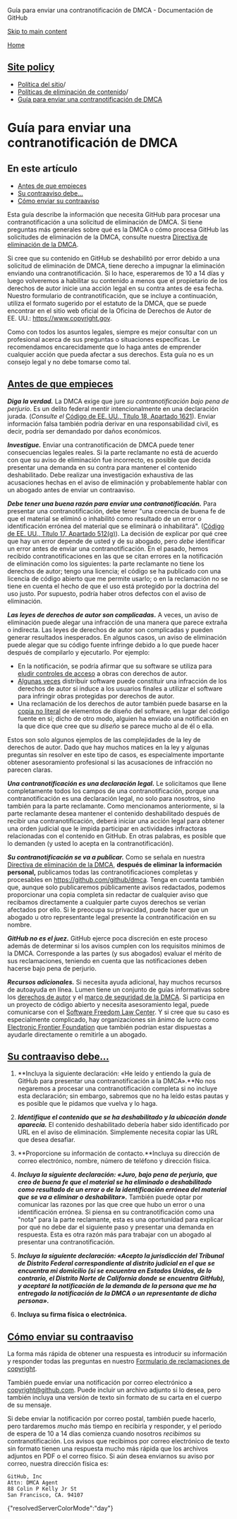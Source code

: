 Guía para enviar una contranotificación de DMCA - Documentación de GitHub

[Skip to main content](#main-content)

[Home](/es)

[Site policy](/es/site-policy)
----------

* [Política del sitio](/es/site-policy)/
* [Políticas de eliminación de contenido](/es/site-policy/content-removal-policies)/
* [Guía para enviar una contranotificación de DMCA](/es/site-policy/content-removal-policies/guide-to-submitting-a-dmca-counter-notice)

Guía para enviar una contranotificación de DMCA
==========

En este artículo
----------

* [Antes de que empieces](#before-you-start)
* [Su contraaviso debe...](#your-counter-notice-must)
* [Cómo enviar su contraaviso](#how-to-submit-your-counter-notice)

Esta guía describe la información que necesita GitHub para procesar una contranotificación a una solicitud de eliminación de DMCA. Si tiene preguntas más generales sobre qué es la DMCA o cómo procesa GitHub las solicitudes de eliminación de la DMCA, consulte nuestra [Directiva de eliminación de la DMCA](/es/site-policy/content-removal-policies/dmca-takedown-policy).

Si cree que su contenido en GitHub se deshabilitó por error debido a una solicitud de eliminación de DMCA, tiene derecho a impugnar la eliminación enviando una contranotificación. Si lo hace, esperaremos de 10 a 14 días y luego volveremos a habilitar su contenido a menos que el propietario de los derechos de autor inicie una acción legal en su contra antes de esa fecha. Nuestro formulario de contranotificación, que se incluye a continuación, utiliza el formato sugerido por el estatuto de la DMCA, que se puede encontrar en el sitio web oficial de la Oficina de Derechos de Autor de EE. UU.: <https://www.copyright.gov>.

Como con todos los asuntos legales, siempre es mejor consultar con un profesional acerca de sus preguntas o situaciones específicas. Le recomendamos encarecidamente que lo haga antes de emprender cualquier acción que pueda afectar a sus derechos. Esta guía no es un consejo legal y no debe tomarse como tal.

[Antes de que empieces](#before-you-start)
----------

***Diga la verdad.*** La DMCA exige que jure *su contranotificación bajo pena de perjurio*. Es un delito federal mentir intencionalmente en una declaración jurada. (*Consulte el* [Código de EE. UU., Título 18, Apartado 1621](https://www.gpo.gov/fdsys/pkg/USCODE-2011-title18/html/USCODE-2011-title18-partI-chap79-sec1621.htm)). Enviar información falsa también podría derivar en una responsabilidad civil, es decir, podría ser demandado por daños económicos.

***Investigue.*** Enviar una contranotificación de DMCA puede tener consecuencias legales reales. Si la parte reclamante no está de acuerdo con que su aviso de eliminación fue incorrecto, es posible que decida presentar una demanda en su contra para mantener el contenido deshabilitado. Debe realizar una investigación exhaustiva de las acusaciones hechas en el aviso de eliminación y probablemente hablar con un abogado antes de enviar un contraaviso.

***Debe tener una buena razón para enviar una contranotificación.*** Para presentar una contranotificación, debe tener "una creencia de buena fe de que el material se eliminó o inhabilitó como resultado de un error o identificación errónea del material que se eliminará o inhabilitará". ([Código de EE. UU., Título 17, Apartado 512(g)](https://www.copyright.gov/title17/92chap5.html#512)). La decisión de explicar por qué cree que hay un error depende de usted y de su abogado, pero *debe* identificar un error antes de enviar una contranotificación. En el pasado, hemos recibido contranotificaciones en las que se citan errores en la notificación de eliminación como los siguientes: la parte reclamante no tiene los derechos de autor; tengo una licencia; el código se ha publicado con una licencia de código abierto que me permite usarlo; o en la reclamación no se tiene en cuenta el hecho de que el uso está protegido por la doctrina del uso justo. Por supuesto, podría haber otros defectos con el aviso de eliminación.

***Las leyes de derechos de autor son complicadas.*** A veces, un aviso de eliminación puede alegar una infracción de una manera que parece extraña o indirecta. Las leyes de derechos de autor son complicadas y pueden generar resultados inesperados. En algunos casos, un aviso de eliminación puede alegar que su código fuente infringe debido a lo que puede hacer después de compilarlo y ejecutarlo. Por ejemplo:

* En la notificación, se podría afirmar que su software se utiliza para [eludir controles de acceso](https://www.copyright.gov/title17/92chap12.html) a obras con derechos de autor.
* [Algunas veces](https://www.copyright.gov/docs/mgm/) distribuir software puede constituir una infracción de los derechos de autor si induce a los usuarios finales a utilizar el software para infringir obras protegidas por derechos de autor.
* Una reclamación de los derechos de autor también puede basarse en la [copia no literal](https://en.wikipedia.org/wiki/Substantial_similarity) de elementos de diseño del software, en lugar del código fuente en sí; dicho de otro modo, alguien ha enviado una notificación en la que dice que cree que su *diseño* se parece mucho al de él o ella.

Estos son solo algunos ejemplos de las complejidades de la ley de derechos de autor. Dado que hay muchos matices en la ley y algunas preguntas sin resolver en este tipo de casos, es especialmente importante obtener asesoramiento profesional si las acusaciones de infracción no parecen claras.

***Una contranotificación es una declaración legal.*** Le solicitamos que llene completamente todos los campos de una contranotificación, porque una contranotificación es una declaración legal, no solo para nosotros, sino también para la parte reclamante. Como mencionamos anteriormente, si la parte reclamante desea mantener el contenido deshabilitado después de recibir una contranotificación, deberá iniciar una acción legal para obtener una orden judicial que le impida participar en actividades infractoras relacionadas con el contenido en GitHub. En otras palabras, es posible que lo demanden (y usted lo acepta en la contranotificación).

***Su contranotificación se va a publicar.*** Como se señala en nuestra [Directiva de eliminación de la DMCA](/es/site-policy/content-removal-policies/dmca-takedown-policy#d-transparency), **después de eliminar la información personal,** publicamos todas las contranotificaciones completas y procesables en <https://github.com/github/dmca>. Tenga en cuenta también que, aunque solo publicaremos públicamente avisos redactados, podemos proporcionar una copia completa sin redactar de cualquier aviso que recibamos directamente a cualquier parte cuyos derechos se verían afectados por ello. Si le preocupa su privacidad, puede hacer que un abogado u otro representante legal presente la contranotificación en su nombre.

***GitHub no es el juez.*** GitHub ejerce poca discreción en este proceso además de determinar si los avisos cumplen con los requisitos mínimos de la DMCA. Corresponde a las partes (y sus abogados) evaluar el mérito de sus reclamaciones, teniendo en cuenta que las notificaciones deben hacerse bajo pena de perjurio.

***Recursos adicionales.*** Si necesita ayuda adicional, hay muchos recursos de autoayuda en línea. Lumen tiene un conjunto de guías informativas sobre los [derechos de autor](https://www.lumendatabase.org/topics/5) y el [marco de seguridad de la DMCA](https://www.lumendatabase.org/topics/14). Si participa en un proyecto de código abierto y necesita asesoramiento legal, puede comunicarse con el [Software Freedom Law Center](https://www.softwarefreedom.org/about/contact/). Y si cree que su caso es especialmente complicado, hay organizaciones sin ánimo de lucro como [Electronic Frontier Foundation](https://www.eff.org/pages/legal-assistance) que también podrían estar dispuestas a ayudarle directamente o remitirle a un abogado.

[Su contraaviso debe...](#your-counter-notice-must)
----------

1. **Incluya la siguiente declaración: «He leído y entiendo la guía de GitHub para presentar una contranotificación a la DMCA».**No nos negaremos a procesar una contranotificación completa si no incluye esta declaración; sin embargo, sabremos que no ha leído estas pautas y es posible que le pidamos que vuelva y lo haga.

2. ***Identifique el contenido que se ha deshabilitado y la ubicación donde aparecía.*** El contenido deshabilitado debería haber sido identificado por URL en el aviso de eliminación. Simplemente necesita copiar las URL que desea desafiar.

3. **Proporcione su información de contacto.**Incluya su dirección de correo electrónico, nombre, número de teléfono y dirección física.

4. ***Incluya la siguiente declaración: «Juro, bajo pena de perjurio, que creo de buena fe que el material se ha eliminado o deshabilitado como resultado de un error o de la identificación errónea del material que se va a eliminar o deshabilitar».*** También puede optar por comunicar las razones por las que cree que hubo un error o una identificación errónea. Si piensa en su contranotificación como una "nota" para la parte reclamante, esta es una oportunidad para explicar por qué no debe dar el siguiente paso y presentar una demanda en respuesta. Esta es otra razón más para trabajar con un abogado al presentar una contranotificación.

5. ***Incluya la siguiente declaración: «Acepto la jurisdicción del Tribunal de Distrito Federal correspondiente al distrito judicial en el que se encuentra mi domicilio (si se encuentra en Estados Unidos, de lo contrario, el Distrito Norte de California donde se encuentra GitHub), y aceptaré la notificación de la demanda de la persona que me ha entregado la notificación de la DMCA o un representante de dicha persona».***

6. **Incluya su firma física o electrónica.**

[Cómo enviar su contraaviso](#how-to-submit-your-counter-notice)
----------

La forma más rápida de obtener una respuesta es introducir su información y responder todas las preguntas en nuestro [Formulario de reclamaciones de copyright](https://github.com/contact/dmca).

También puede enviar una notificación por correo electrónico a [copyright@github.com](mailto:copyright@github.com). Puede incluir un archivo adjunto si lo desea, pero también incluya una versión de texto sin formato de su carta en el cuerpo de su mensaje.

Si debe enviar la notificación por correo postal, también puede hacerlo, pero tardaremos *mucho* más tiempo en recibirla y responder, y el período de espera de 10 a 14 días comienza cuando nosotros *recibimos* su contranotificación. Los avisos que recibimos por correo electrónico de texto sin formato tienen una respuesta mucho más rápida que los archivos adjuntos en PDF o el correo físico. Si aún desea enviarnos su aviso por correo, nuestra dirección física es:

```
GitHub, Inc
Attn: DMCA Agent
88 Colin P Kelly Jr St
San Francisco, CA. 94107

```

{"resolvedServerColorMode":"day"}
